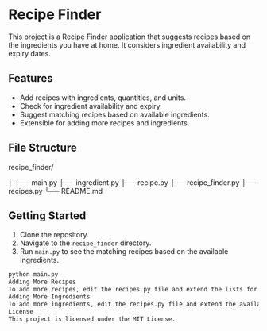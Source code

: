 # Recipe Finder

This project is a Recipe Finder application that suggests recipes based on the ingredients you have at home. It considers ingredient availability and expiry dates.

## Features

- Add recipes with ingredients, quantities, and units.
- Check for ingredient availability and expiry.
- Suggest matching recipes based on available ingredients.
- Extensible for adding more recipes and ingredients.

## File Structure

recipe_finder/

│
├── main.py
├── ingredient.py
├── recipe.py
├── recipe_finder.py
├── recipes.py
└── README.md

## Getting Started

1. Clone the repository.
2. Navigate to the `recipe_finder` directory.
3. Run `main.py` to see the matching recipes based on the available ingredients.

```bash
python main.py
Adding More Recipes
To add more recipes, edit the recipes.py file and extend the lists for each cuisine.
Adding More Ingredients
To add more ingredients, edit the recipes.py file and extend the available_ingredients list.
License
This project is licensed under the MIT License.
